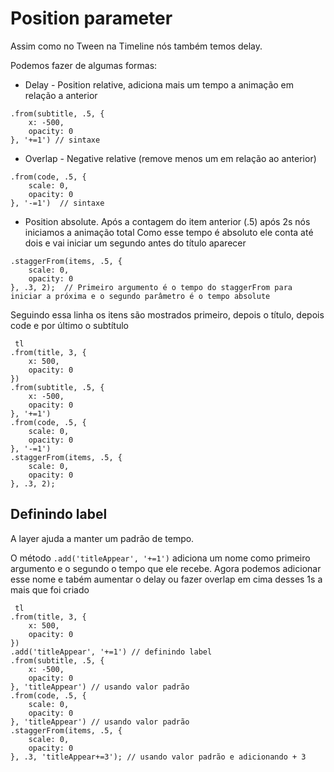 # Position parameter

Assim como no Tween na Timeline nós também temos delay.

Podemos fazer de algumas formas:

- Delay - Position relative, adiciona mais um tempo a animação em relação a anterior
```
.from(subtitle, .5, {
    x: -500,
    opacity: 0
}, '+=1') // sintaxe
```

- Overlap - Negative relative (remove menos um em relação ao anterior)
```
.from(code, .5, {
    scale: 0,
    opacity: 0
}, '-=1')  // sintaxe
```

- Position absolute. Após a contagem do item anterior (.5) após 2s nós iniciamos a animação total
Como esse tempo é absoluto ele conta até dois e vai iniciar um segundo antes do título aparecer

```
.staggerFrom(items, .5, {
    scale: 0,
    opacity: 0
}, .3, 2);  // Primeiro argumento é o tempo do staggerFrom para iniciar a próxima e o segundo parâmetro é o tempo absolute
```

Seguindo essa linha os itens são mostrados primeiro, depois o título, depois code e por último o subtítulo
```
 tl
.from(title, 3, {
    x: 500,
    opacity: 0
})
.from(subtitle, .5, {
    x: -500,
    opacity: 0
}, '+=1')
.from(code, .5, {
    scale: 0,
    opacity: 0
}, '-=1')
.staggerFrom(items, .5, {
    scale: 0,
    opacity: 0
}, .3, 2);
```

## Definindo label
A layer ajuda a manter um padrão de tempo.

O método `.add('titleAppear', '+=1')` adiciona um nome como primeiro argumento e
o segundo o tempo que ele recebe. Agora podemos adicionar esse nome e tabém aumentar o delay
ou fazer overlap em cima desses 1s a mais que foi criado

```
 tl
.from(title, 3, {
    x: 500,
    opacity: 0
})
.add('titleAppear', '+=1') // definindo label
.from(subtitle, .5, {
    x: -500,
    opacity: 0
}, 'titleAppear') // usando valor padrão
.from(code, .5, {
    scale: 0,
    opacity: 0
}, 'titleAppear') // usando valor padrão
.staggerFrom(items, .5, {
    scale: 0,
    opacity: 0
}, .3, 'titleAppear+=3'); // usando valor padrão e adicionando + 3
```

